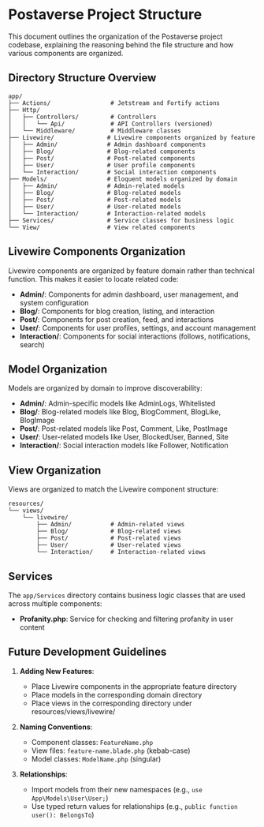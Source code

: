 # Postaverse Project Structure

This document outlines the organization of the Postaverse project codebase, explaining the reasoning behind the file structure and how various components are organized.

## Directory Structure Overview

```
app/
├── Actions/                 # Jetstream and Fortify actions
├── Http/
│   ├── Controllers/         # Controllers
│   │   └── Api/             # API Controllers (versioned)
│   └── Middleware/          # Middleware classes
├── Livewire/               # Livewire components organized by feature
│   ├── Admin/              # Admin dashboard components
│   ├── Blog/               # Blog-related components
│   ├── Post/               # Post-related components
│   ├── User/               # User profile components
│   └── Interaction/        # Social interaction components
├── Models/                 # Eloquent models organized by domain
│   ├── Admin/              # Admin-related models
│   ├── Blog/               # Blog-related models
│   ├── Post/               # Post-related models
│   ├── User/               # User-related models
│   └── Interaction/        # Interaction-related models
├── Services/               # Service classes for business logic
└── View/                   # View related components
```

## Livewire Components Organization

Livewire components are organized by feature domain rather than technical function. This makes it easier to locate related code:

- **Admin/**: Components for admin dashboard, user management, and system configuration
- **Blog/**: Components for blog creation, listing, and interaction
- **Post/**: Components for post creation, feed, and interactions
- **User/**: Components for user profiles, settings, and account management
- **Interaction/**: Components for social interactions (follows, notifications, search)

## Model Organization

Models are organized by domain to improve discoverability:

- **Admin/**: Admin-specific models like AdminLogs, Whitelisted
- **Blog/**: Blog-related models like Blog, BlogComment, BlogLike, BlogImage
- **Post/**: Post-related models like Post, Comment, Like, PostImage
- **User/**: User-related models like User, BlockedUser, Banned, Site
- **Interaction/**: Social interaction models like Follower, Notification

## View Organization

Views are organized to match the Livewire component structure:

```
resources/
└── views/
    └── livewire/
        ├── Admin/           # Admin-related views
        ├── Blog/            # Blog-related views
        ├── Post/            # Post-related views
        ├── User/            # User-related views
        └── Interaction/     # Interaction-related views
```

## Services

The `app/Services` directory contains business logic classes that are used across multiple components:

- **Profanity.php**: Service for checking and filtering profanity in user content

## Future Development Guidelines

1. **Adding New Features**: 
   - Place Livewire components in the appropriate feature directory
   - Place models in the corresponding domain directory
   - Place views in the corresponding directory under resources/views/livewire/

2. **Naming Conventions**:
   - Component classes: `FeatureName.php`
   - View files: `feature-name.blade.php` (kebab-case)
   - Model classes: `ModelName.php` (singular)

3. **Relationships**:
   - Import models from their new namespaces (e.g., `use App\Models\User\User;`)
   - Use typed return values for relationships (e.g., `public function user(): BelongsTo`)

